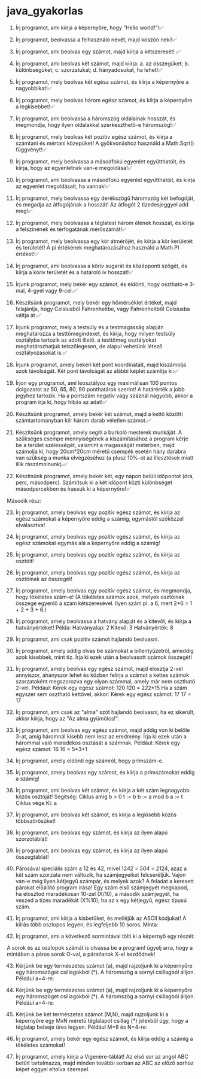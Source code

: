 # java_gyakorlas
1. Írj programot, ami kiírja a képernyőre, hogy ”Hello world!”!✅
2. Írj programot, beolvassa a felhasználó nevét, majd köszön neki!✅
3. Írj programot, ami beolvas egy számot, majd kiírja a kétszeresét! ✅
4. Írj programot, ami beolvas két számot, majd kiírja:
a. az összegüket;
b. különbségüket;
c. szorzatukat;
d. hányadosukat, ha lehet!✅
5. Írj programot, mely beolvas két egész számot, és kiírja a képernyőre a nagyobbikat!✅
6. Írj programot, mely beolvas három egész számot, és kiírja a képernyőre a
legkisebbet!✅
7. Írj programot, ami beolvassa a háromszög oldalainak hosszát, és megmondja, hogy
ilyen oldalakkal szerkeszthető-e háromszög!✅
8. Írj programot, mely beolvas két pozitív egész számot, és kiírja a számtani és mértani
közepüket! A gyökvonáshoz használd a Math.Sqrt() függvényt!✅
9. Írj programot, mely beolvassa a másodfokú egyenlet együtthatóit, és kiírja, hogy az
egyenletnek van-e megoldása!✅
10. Írj programot, ami beolvassa a másodfokú egyenlet együtthatóit, és kiírja az egyenlet
megoldásait, ha vannak!✅
11. Írj programot, mely beolvassa egy derékszögű háromszög két befogóját, és megadja
az átfogójának a hosszát! Az átfogót 2 tizedesjeggyel add meg!✅
12. Írj programot, mely beolvassa a téglatest három élének hosszát, és kiírja a
felszínének és térfogatának mérőszámát!✅
13. Írj programot, mely beolvassa egy kör átmérőjét, és kiírja a kör kerületét és területét!
A pi értékének meghatározásához használd a Math.PI értéket!✅
14. Írj programot, ami beolvassa a körív sugarát és középponti szögét, és kiírja a körív
területét és a határoló ív hosszát!✅
15. Írjunk programot, mely bekér egy számot, és eldönti, hogy osztható-e 3-mal, 4-gyel
vagy 9-cel.✅
16. Készítsünk programot, mely bekér egy hőmérséklet értéket, majd felajánlja, hogy
Celsiusból Fahrenheitbe, vagy Fahrenheitből Celsiusba váltja át.✅
17. Írjunk programot, mely a testsúly és a testmagasság alapján meghatározza a
testtömegindexet, és kiírja, hogy milyen testsúly osztályba tartozik az adott illető. a
testtömeg osztályokat meghatározhatjuk tetszőlegesen, de alapul vehetünk létező
osztályozásokat is.✅

18. Írjunk programot, amely bekéri két pont koordinátáit, majd kiszámolja azok
távolságát. Két pont távolságát az alábbi képlet számítja ki:✅

19. Írjon egy programot, ami leosztályoz egy maximálisan 100 pontos dolgozatot az 50,
65, 80, 90 ponthatárok szerint! A határérték a jobb jegyhez tartozik. Ha a pontszám
negatív vagy száznál nagyobb, akkor a program írja ki, hogy hibás az adat!✅
20. Készítsünk programot, amely bekér két számot, majd a kettő közötti
számtartományban kiír három darab véletlen számot.✅
21. Készítsünk programot, amely segíti a burkoló mesterek munkáját. A szükséges
csempe mennyiségének a kiszámításához a program kérje be a terület szélességét,
valamint a magasságát méterben, majd számolja ki, hogy 20cm*20cm méretű
csempék esetén hány darabra van szükség a munka elvégzéséhez (a plusz 10%-ot
az illesztések miatt illik rászámolnunk).✅
22. Készítsünk programot, amely bekér két, egy napon belüli időpontot (óra, perc,
másodperc). Számítsuk ki a két időpont közti különbséget másodpercekben és
írassuk ki a képernyőre!✅

Második rész:

23. Írj programot, amely beolvas egy pozitív egész számot, és kiírja az egész számokat
a képernyőre eddig a számig, egymástól szóközzel elválasztva!
24. Írj programot, amely beolvas egy pozitív egész számot, és kiírja az egész számokat
egymás alá a képernyőre eddig a számig!
25. Írj programot, amely beolvas egy pozitív egész számot, és kiírja az osztóit!
26. Írj programot, amely beolvas egy pozitív egész számot, és kiírja az osztóinak az
összegét!
27. Írj programot, amely beolvas egy pozitív egész számot, és megmondja, hogy
tökéletes szám-e! (A tökéletes számok azok, melyek osztóinak összege egyenlő a
szám kétszeresével. Ilyen szám pl. a 6, mert 2*6 = 1 + 2 + 3 + 6.)
28. Írj programot, amely beolvassa a hatvány alapját és a kitevőt, és kiírja a
hatványértéket!
Példa:
Hatványalap: 2
Kitevő: 3
Hatványérték: 8

29. Írj programot, ami csak pozitív számot hajlandó beolvasni.
30. Írj programot, amely addig olvas be számokat a billentyűzetről, ameddig azok
kisebbek, mint tíz. Írja ki ezek után a beolvasott számok összegét!
31. Írj programot, amely beolvas egy egész számot, majd elosztja 2-vel annyiszor,
ahányszor lehet és közben felírja a számot a kettes számok szorzataként
megszorozva egy olyan számmal, amely már nem osztható 2-vel.
Például:
Kérek egy egész számot: 120
120 = 2*2*2*15
Ha a szám egyszer sem osztható kettővel, akkor:
Kérek egy egész számot: 17
17 = 17

32. Írj programot, ami csak az "alma" szót hajlandó beolvasni, ha ez sikerült, akkor kiírja,
hogy az "Az alma gyümölcs!".
33. Írj programot, ami beolvas egy egész számot, majd addig von ki belőle 3-at, amíg
háromnál kisebb nem lesz az eredmény. Írja ki ezek után a hárommal való
maradékos osztását a számnak.
Például:
Kérek egy egész számot: 16
16 = 5*3+1

34. Írj programot, amely eldönti egy számról, hogy prímszám-e.
35. Írj programot, amely beolvas egy számot, és kiírja a prímszámokat eddig a számig!

36. Írj programot, ami beolvas két számot, és kiírja a két szám legnagyobb közös
osztóját!
Segítség:
Ciklus amíg b > 0
t := b
b := a mod b
a := t
Ciklus vége
Ki: a

37. Írj programot, ami beolvas két számot, és kiírja a legkisebb közös többszörösüket!
38. Írj programot, ami beolvas egy számot, és kiírja az ilyen alapú szorzótáblát!
39. Írj programot, ami beolvas egy számot, és kiírja az ilyen alapú összegtáblát!
40. Párosával speciális szám a 12 és 42, mivel 12*42 = 504 = 21*24, azaz a két szám
szorzata nem változik, ha számjegyeiket felcseréljük. Vajon van-e még ilyen kétjegyű
számpár, és melyek azok? A feladat a keresett párokat előállító program írása! Egy
szám első számjegyét megkapod, ha elosztod maradékosan 10-zel (X/10), a
második számjegyét, ha veszed a tízes maradékát (X%10), ha az x egy kétjegyű,
egész típusú szám.
41. Írj programot, ami kiírja a kisbetűket, és melléjük az ASCII kódjukat! A kiírás több
oszlopos legyen, és legfeljebb 10 soros. Minta:

42. Írj programot, ami a következő sormintával tölti ki a képernyő egy részét:

A sorok és az oszlopok számát is olvassa be a program! ügyelj arra, hogy a
mintában a páros sorok O-val, a páratlanok X-el kezdődnek!

43. Kérjünk be egy természetes számot (a), majd rajzoljunk ki a képernyőre egy
háromszöget csillagokból (*). A háromszög a sornyi csillagból álljon.
Például a=4-re:

44. Kérjünk be egy természetes számot (a), majd rajzoljunk ki a képernyőre egy
háromszöget csillagokból (*). A háromszög a sornyi csillagból álljon.
Például a=4-re:

45. Kérjünk be két természetes számot (M,N), majd rajzoljunk ki a képernyőre egy MxN
méretű téglalapot csillag (*) jelekből úgy, hogy a téglalap belseje üres legyen.
Például M=8 és N=4-re:

46. Írj programot, amely bekér egy egész számot, és kiírja eddig a számig a tökéletes
számokat!
47. Írj programot, amely kiírja a Vigenère-táblát! Az első sor az angol ABC betűit
tartalmazza, majd minden további sorban az ABC az előző sorhoz képet eggyel
eltolva szerepel.

